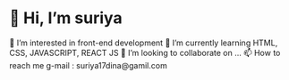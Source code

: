 <h1>👋 Hi, I’m suriya</h1>
👀 I’m interested in front-end development
🌱 I’m currently learning HTML, CSS, JAVASCRIPT, REACT JS 
💞️ I’m looking to collaborate on ...
📫 How to reach me g-mail : suriya17dina@gamil.com

<!---
suriya17code/suriya17code is a ✨ special ✨ repository because its `README.md` (this file) appears on your GitHub profile.
You can click the Preview link to take a look at your changes.
--->

